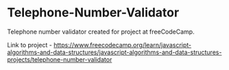 # Telephone-Number-Validator

Telephone number validator created for project at freeCodeCamp.

Link to project - https://www.freecodecamp.org/learn/javascript-algorithms-and-data-structures/javascript-algorithms-and-data-structures-projects/telephone-number-validator
